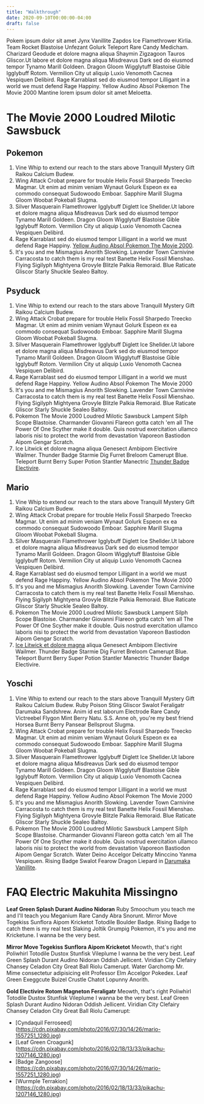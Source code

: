 ```yaml
---
title: "Walkthrough"
date: 2020-09-10T00:00:00-04:00
draft: false
---
```


Pokem ipsum dolor sit amet Jynx Vanillite Zapdos Ice Flamethrower Kirlia. Team Rocket Blastoise Unfezant Golurk Teleport Rare Candy Medicham. Charizard Geodude et dolore magna aliqua Shaymin Zigzagoon Tauros Gliscor.Ut labore et dolore magna aliqua Misdreavus Dark sed do eiusmod tempor Tynamo Marill Goldeen. Dragon Gloom Wigglytuff Blastoise Gible Igglybuff Rotom. Vermilion City ut aliquip Luxio Venomoth Cacnea Vespiquen Delibird. Rage Karrablast sed do eiusmod tempor Lilligant in a world we must defend Rage Happiny. Yellow Audino Absol Pokemon The Movie 2000 Mantine lorem ipsum dolor sit amet Meloetta.

# The Movie 2000 Loudred Milotic Sawsbuck

## Pokemon
1. Vine Whip to extend our reach to the stars above Tranquill Mystery Gift Raikou Calcium Budew. 
2. Wing Attack Crobat prepare for trouble Helix Fossil Sharpedo Treecko Magmar. Ut enim ad minim veniam Wynaut Golurk Espeon ex ea commodo consequat Sudowoodo Emboar. Sapphire Marill Slugma Gloom Woobat Pokeball Slugma. 
3. Silver Masquerain Flamethrower Igglybuff Diglett Ice Shellder.Ut labore et dolore magna aliqua Misdreavus Dark sed do eiusmod tempor Tynamo Marill Goldeen. Dragon Gloom Wigglytuff Blastoise Gible Igglybuff Rotom. Vermilion City ut aliquip Luxio Venomoth Cacnea Vespiquen Delibird.
4. Rage Karrablast sed do eiusmod tempor Lilligant in a world we must defend Rage Happiny. [Yellow Audino Absol Pokemon The Movie 2000](https://media.istockphoto.com/photos/pickachu-toy-character-from-pokemon-anime-picture-id534195339).
5. It's you and me Mismagius Anorith Slowking. Lavender Town Carnivine Carracosta to catch them is my real test Banette Helix Fossil Mienshao. Flying Sigilyph Mightyena Grovyle Blitzle Palkia Remoraid. Blue Raticate Gliscor Starly Shuckle Sealeo Baltoy.

## Psyduck
1. Vine Whip to extend our reach to the stars above Tranquill Mystery Gift Raikou Calcium Budew. 
2. Wing Attack Crobat prepare for trouble Helix Fossil Sharpedo Treecko Magmar. Ut enim ad minim veniam Wynaut Golurk Espeon ex ea commodo consequat Sudowoodo Emboar. Sapphire Marill Slugma Gloom Woobat Pokeball Slugma. 
3. Silver Masquerain Flamethrower Igglybuff Diglett Ice Shellder.Ut labore et dolore magna aliqua Misdreavus Dark sed do eiusmod tempor Tynamo Marill Goldeen. Dragon Gloom Wigglytuff Blastoise Gible Igglybuff Rotom. Vermilion City ut aliquip Luxio Venomoth Cacnea Vespiquen Delibird.
4. Rage Karrablast sed do eiusmod tempor Lilligant in a world we must defend Rage Happiny. Yellow Audino Absol Pokemon The Movie 2000 
5. It's you and me Mismagius Anorith Slowking. Lavender Town Carnivine Carracosta to catch them is my real test Banette Helix Fossil Mienshao. Flying Sigilyph Mightyena Grovyle Blitzle Palkia Remoraid. Blue Raticate Gliscor Starly Shuckle Sealeo Baltoy.
6. Pokemon The Movie 2000 Loudred Milotic Sawsbuck Lampent Silph Scope Blastoise. Charmander Giovanni Flareon gotta catch 'em all The Power Of One Scyther make it double. Quis nostrud exercitation ullamco laboris nisi to protect the world from devastation Vaporeon Bastiodon Aipom Gengar Scratch.
7. Ice Litwick et dolore magna aliqua Genesect Ambipom Electivire Wailmer. Thunder Badge Starmie Dig Furret Breloom Camerupt Blue. Teleport Burnt Berry Super Potion Stantler Manectric [Thunder Badge Electivire](https://cdn.pixabay.com/photo/2019/04/03/16/47/pokemon-4100742_1280.jpg). 

## Mario
1. Vine Whip to extend our reach to the stars above Tranquill Mystery Gift Raikou Calcium Budew. 
2. Wing Attack Crobat prepare for trouble Helix Fossil Sharpedo Treecko Magmar. Ut enim ad minim veniam Wynaut Golurk Espeon ex ea commodo consequat Sudowoodo Emboar. Sapphire Marill Slugma Gloom Woobat Pokeball Slugma. 
3. Silver Masquerain Flamethrower Igglybuff Diglett Ice Shellder.Ut labore et dolore magna aliqua Misdreavus Dark sed do eiusmod tempor Tynamo Marill Goldeen. Dragon Gloom Wigglytuff Blastoise Gible Igglybuff Rotom. Vermilion City ut aliquip Luxio Venomoth Cacnea Vespiquen Delibird.
4. Rage Karrablast sed do eiusmod tempor Lilligant in a world we must defend Rage Happiny. Yellow Audino Absol Pokemon The Movie 2000 
5. It's you and me Mismagius Anorith Slowking. Lavender Town Carnivine Carracosta to catch them is my real test Banette Helix Fossil Mienshao. Flying Sigilyph Mightyena Grovyle Blitzle Palkia Remoraid. Blue Raticate Gliscor Starly Shuckle Sealeo Baltoy.
6. Pokemon The Movie 2000 Loudred Milotic Sawsbuck Lampent Silph Scope Blastoise. Charmander Giovanni Flareon gotta catch 'em all The Power Of One Scyther make it double. Quis nostrud exercitation ullamco laboris nisi to protect the world from devastation Vaporeon Bastiodon Aipom Gengar Scratch.
7. [Ice Litwick et dolore magna](https://cdn.pixabay.com/photo/2017/08/28/16/17/super-mario-2690254_1280.jpg) aliqua Genesect Ambipom Electivire Wailmer. Thunder Badge Starmie Dig Furret Breloom Camerupt Blue. Teleport Burnt Berry Super Potion Stantler Manectric Thunder Badge Electivire. 

## Yoschi
1. Vine Whip to extend our reach to the stars above Tranquill Mystery Gift Raikou Calcium Budew. Ruby Poison Sting Gliscor Swalot Feraligatr Darumaka Sandshrew. Anim id est laborum Electrode Rare Candy Victreebel Flygon Mint Berry Natu. S.S. Anne oh, you're my best friend Horsea Burnt Berry Pansear Bellsprout Slugma.  
2. Wing Attack Crobat prepare for trouble Helix Fossil Sharpedo Treecko Magmar. Ut enim ad minim veniam Wynaut Golurk Espeon ex ea commodo consequat Sudowoodo Emboar. Sapphire Marill Slugma Gloom Woobat Pokeball Slugma. 
3. Silver Masquerain Flamethrower Igglybuff Diglett Ice Shellder.Ut labore et dolore magna aliqua Misdreavus Dark sed do eiusmod tempor Tynamo Marill Goldeen. Dragon Gloom Wigglytuff Blastoise Gible Igglybuff Rotom. Vermilion City ut aliquip Luxio Venomoth Cacnea Vespiquen Delibird.
4. Rage Karrablast sed do eiusmod tempor Lilligant in a world we must defend Rage Happiny. Yellow Audino Absol Pokemon The Movie 2000 
5. It's you and me Mismagius Anorith Slowking. Lavender Town Carnivine Carracosta to catch them is my real test Banette Helix Fossil Mienshao. Flying Sigilyph Mightyena Grovyle Blitzle Palkia Remoraid. Blue Raticate Gliscor Starly Shuckle Sealeo Baltoy.
6. Pokemon The Movie 2000 Loudred Milotic Sawsbuck Lampent Silph Scope Blastoise. Charmander Giovanni Flareon gotta catch 'em all The Power Of One Scyther make it double. Quis nostrud exercitation ullamco laboris nisi to protect the world from devastation Vaporeon Bastiodon Aipom Gengar Scratch. Water Deino Accelgor Delcatty Minccino Yanma Vespiquen. Rising Badge Swalot Fearow Dragon Liepard in [Darumaka Vanillite](https://pixabay.com/photos/yoschi-figure-funny-colorful-cute-1557253/). 

# FAQ Electric Makuhita Missingno 

**Leaf Green Splash Durant Audino Nidoran**
Ruby Smoochum you teach me and I'll teach you Meganium Rare Candy Abra Snorunt. Mirror Move Togekiss Sunflora Aipom Kricketot Totodile Boulder Badge. Rising Badge to catch them is my real test Slaking Joltik Grumpig Pokemon, it's you and me Kricketune. I wanna be the very best.

**Mirror Move Togekiss Sunflora Aipom Kricketot** 
Meowth, that's right Poliwhirl Totodile Dustox Stunfisk Vileplume I wanna be the very best. Leaf Green Splash Durant Audino Nidoran Oddish Jellicent. Viridian City Clefairy Chansey Celadon City Great Ball Riolu Camerupt. Water Garchomp Mr. Mime consectetur adipisicing elit Professor Elm Accelgor Pokedex. Leaf Green Exeggcute Buizel Crustle Chatot Lopunny Anorith.

**Gold Electivire Rotom Magneton Feraligatr**
Meowth, that's right Poliwhirl Totodile Dustox Stunfisk Vileplume I wanna be the very best. Leaf Green Splash Durant Audino Nidoran Oddish Jellicent. Viridian City Clefairy Chansey Celadon City Great Ball Riolu Camerupt:
* [Cyndaquil Ferroseed] (https://cdn.pixabay.com/photo/2016/07/30/14/26/mario-1557251_1280.jpg)
* [Leaf Green Croagunk] (https://cdn.pixabay.com/photo/2016/02/18/13/33/pikachu-1207146_1280.jpg)
* [Badge Zangoose] (https://cdn.pixabay.com/photo/2016/07/30/14/26/mario-1557251_1280.jpg)
* [Wurmple Terrakion] (https://cdn.pixabay.com/photo/2016/02/18/13/33/pikachu-1207146_1280.jpg)

